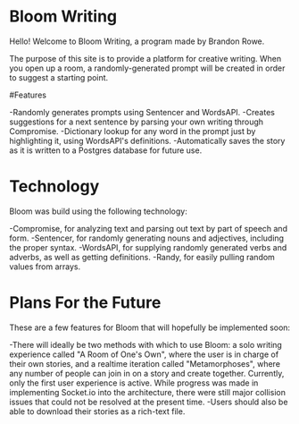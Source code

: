 # Bloom Writing

Hello! Welcome to Bloom Writing, a program made by Brandon Rowe.

The purpose of this site is to provide a platform for creative writing. When you open up a room, a randomly-generated prompt will be created in order to suggest a starting point.

#Features

-Randomly generates prompts using Sentencer and WordsAPI.
-Creates suggestions for a next sentence by parsing your own writing through Compromise.
-Dictionary lookup for any word in the prompt just by highlighting it, using WordsAPI's definitions.
-Automatically saves the story as it is written to a Postgres database for future use.

# Technology

Bloom was build using the following technology:

-Compromise, for analyzing text and parsing out text by part of speech and form.
-Sentencer, for randomly generating nouns and adjectives, including the proper syntax.
-WordsAPI, for supplying randomly generated verbs and adverbs, as well as getting definitions.
-Randy, for easily pulling random values from arrays.

# Plans For the Future

These are a few features for Bloom that will hopefully be implemented soon:

-There will ideally be two methods with which to use Bloom: a solo writing experience called "A Room of One's Own", where the user is in charge of their own stories, and a realtime iteration called "Metamorphoses", where any number of people can join in on a story and create together. Currently, only the first user experience is active. While progress was made in implementing Socket.io into the architecture, there were still major collision issues that could not be resolved at the present time.
-Users should also be able to download their stories as a rich-text file.
